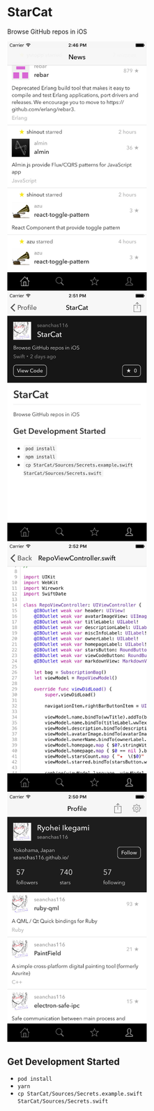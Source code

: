 # StarCat

Browse GitHub repos in iOS

<img src="Screenshots/news.jpg" width="320">
<img src="Screenshots/repo.jpg" width="320">
<img src="Screenshots/source.jpg" width="320">
<img src="Screenshots/user.jpg" width="320">

## Get Development Started

* `pod install`
* `yarn`
* `cp StarCat/Sources/Secrets.example.swift StarCat/Sources/Secrets.swift`
